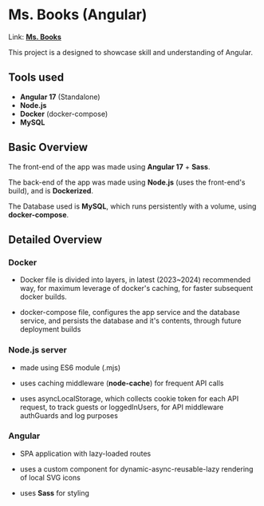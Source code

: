 # Ms. Books (Angular)

Link: [**Ms. Books**](https://testing-ms-books.onrender.com/)

This project is a designed to showcase skill and understanding of Angular.

## Tools used

- **Angular 17** (Standalone)
- **Node.js**
- **Docker** (docker-compose)
- **MySQL**

## Basic Overview

The front-end of the app was made using **Angular 17** + **Sass**.

The back-end of the app was made using **Node.js** (uses the front-end's build), and is **Dockerized**.

The Database used is **MySQL**, which runs persistently with a volume, using **docker-compose**.

## Detailed Overview

### Docker

- Docker file is divided into layers, in latest (2023~2024) recommended way, for maximum leverage of docker's caching, for faster subsequent docker builds.

- docker-compose file, configures the app service and the database service, and persists the database and it's contents, through future deployment builds


### Node.js server

- made using ES6 module (.mjs)

- uses caching middleware (**node-cache**) for frequent API calls

- uses asyncLocalStorage, which collects cookie token for each API request, to track guests or loggedInUsers, for API middleware authGuards and log purposes

  
### Angular

- SPA application with lazy-loaded routes

- uses a custom component for dynamic-async-reusable-lazy rendering of local SVG icons

- uses **Sass** for styling



